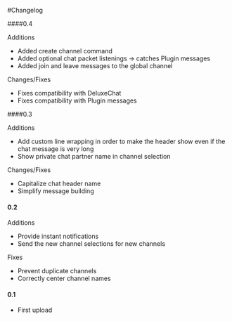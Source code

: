 #Changelog

####0.4

Additions
+ Added create channel command
+ Added optional chat packet listenings -> catches Plugin messages
+ Added join and leave messages to the global channel

Changes/Fixes
* Fixes compatibility with DeluxeChat
* Fixes compatibility with Plugin messages

####0.3

Additions
+ Add custom line wrapping in order to make the header show even if the chat message is very long
+ Show private chat partner name in channel selection

Changes/Fixes
* Capitalize chat header name
* Simplify message building

#### 0.2

Additions
+ Provide instant notifications
+ Send the new channel selections for new channels

Fixes
* Prevent duplicate channels
* Correctly center channel names

#### 0.1

+ First upload